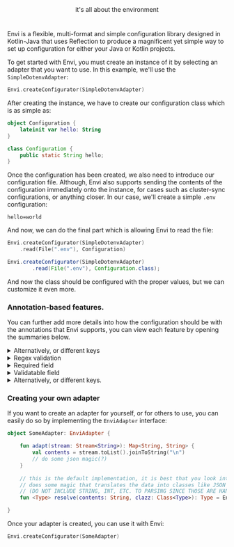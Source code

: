 <div align="center">it's all about the environment</div>

#

Envi is a flexible, multi-format and simple configuration library designed in Kotlin-Java that uses Reflection to produce a magnificent yet
simple way to set up configuration for either your Java or Kotlin projects.

To get started with Envi, you must create an instance of it by selecting an adapter that you want to use. In this example, we'll use the `SimpleDotenvAdapter`:
```kotlin
Envi.createConfigurator(SimpleDotenvAdapter)
```

After creating the instance, we have to create our configuration class which is as simple as:
```kotlin
object Configuration {
    lateinit var hello: String
}
```
```java
class Configuration {
    public static String hello;
}
```

Once the configuration has been created, we also need to introduce our configuration file. Although, Envi also supports sending the contents of the configuration
immediately onto the instance, for cases such as cluster-sync configurations, or anything closer. In our case, we'll create a simple `.env` configuration:
```dotenv
hello=world
```

And now, we can do the final part which is allowing Envi to read the file:
```kotlin
Envi.createConfigurator(SimpleDotenvAdapter)
    .read(File(".env"), Configuration)
```
```java
Envi.createConfigurator(SimpleDotenvAdapter)
        .read(File(".env"), Configuration.class);
```

And now the class should be configured with the proper values, but we can customize it even more.

### Annotation-based features.
You can further add more details into how the configuration should be with the annotations that Envi supports, you can view
each feature by opening the summaries below.

<details>
    <summary>Alternatively, or different keys</summary>

```kotlin
object Configuration {
    @Alternatively(name = "hello")
    lateinit var world: String
}
```
```dotenv
hello=world
```
</details>
<details>
    <summary>Regex validation</summary>

```kotlin
object Configuration {
    @Regex(pattern = "world")
    lateinit var hello: String
}
```
```dotenv
hello=world
```

</details>
<details>
    <summary>Required field</summary>

```kotlin
object Configuration {
    // throws an exception in this example
    @Required
    lateinit var world: String 
}
```
```dotenv
hello=
```

</details>
<details>
    <summary>Validatable field</summary>

```kotlin
object Configuration {
    @Validatable(with = "envi.world")
    lateinit var world: String
}

fun main { 
    Envi.validators["envi.world"] = EnviValidator { contents -> contents.equals("world") } 
}
```
```dotenv
hello=world
```

</details>
<details>
    <summary>Alternatively, or different keys.</summary>

```kotlin
object Configuration { 
    // should have no value.
    @Skip
    lateinit var world: String
}
```
```dotenv
hello=world
```

</details>

### Creating your own adapter

If you want to create an adapter for yourself, or for others to use, you can easily do so by implementing the `EnviAdapter` interface:
```kotlin
object SomeAdapter: EnviAdapter {

    fun adapt(stream: Stream<String>): Map<String, String> {
        val contents = stream.toList().joinToString("\n")
        // do some json magic(?)
    }
    
    // this is the default implementation, it is best that you look into it though especially if your adapter 
    // does some magic that translates the data into classes like JSON does.
    // (DO NOT INCLUDE STRING, INT, ETC. TO PARSING SINCE THOSE ARE HANDLED BY THE REFLECTION ENGINE)
    fun <Type> resolve(contents: String, clazz: Class<Type>): Type = EnviBiasedConverter.adapt(contents, clazz)

}
```

Once your adapter is created, you can use it with Envi:
```kotlin
Envi.createConfigurator(SomeAdapter)
```